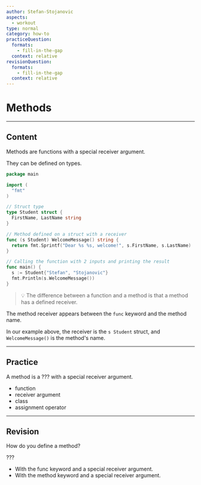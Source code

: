 ```yaml
---
author: Stefan-Stojanovic
aspects:
  - workout
type: normal
category: how-to
practiceQuestion:
  formats:
    - fill-in-the-gap
  context: relative
revisionQuestion:
  formats:
    - fill-in-the-gap
  context: relative
---
```


# Methods


---

## Content

Methods are functions with a special receiver argument.

They can be defined on types.

```go
package main

import (
  "fmt"
)

// Struct type
type Student struct {
  FirstName, LastName string
}

// Method defined on a struct with a receiver
func (s Student) WelcomeMessage() string {
  return fmt.Sprintf("Dear %s %s, welcome!", s.FirstName, s.LastName)
}

// Calling the function with 2 inputs and printing the result
func main() {
  s := Student{"Stefan", "Stojanovic"}
  fmt.Println(s.WelcomeMessage())
}
```

> 💡 The difference between a function and a method is that a method has a defined receiver.

The method receiver appears between the `func` keyword and the method name.

In our example above, the receiver is the `s Student` struct, and `WelcomeMessage()` is the method's name.


---

## Practice

A method is a ??? with a special receiver argument.

- function
- receiver argument
- class
- assignment operator


---

## Revision

How do you define a method?

???

- With the func keyword and a special receiver argument.
- With the method keyword and a special receiver argument.
